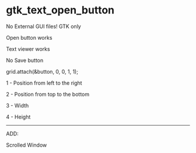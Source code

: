 # gtk_text_open_button
No External GUI files! GTK only

Open button works

Text viewer works 

No Save button

grid.attach(&button, 0, 0, 1, 1);

1 - Position from left to the right 

2 - Position from top to the bottom 

3 - Width 

4 - Height

--------------------

ADD:

Scrolled Window
